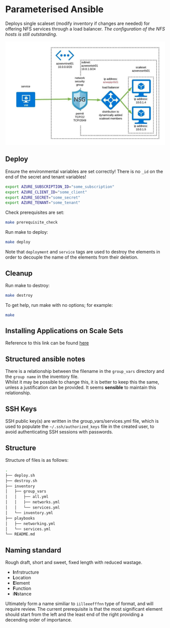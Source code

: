 # Parameterised Ansible

Deploys single scaleset (modify inventory if changes are needed) for offering NFS services through a load balancer.  *The configuration of the NFS hosts is still outstanding*.

![deployment|small](images/nfs_storage.jpeg)

## Deploy

Ensure the environmental variables are set correctly!  There is no ```_id``` on the end of the secret and tenant variables!

```bash
export AZURE_SUBSCRIPTION_ID="some_subscription"
export AZURE_CLIENT_ID="some_client"
export AZURE_SECRET="some_secret"
export AZURE_TENANT="some_tenant"
```

Check prerequisites are set:

```bash
make prerequisite_check
```

Run make to deploy:

```bash
make deploy
```

Note that ```deployment``` and ```service``` tags are used to destroy the elements in order to decouple the name of the elements from their deletion.

## Cleanup

Run make to destroy:

```bash
make destroy
```

To get help, run make with no options; for example:

```bash
make
```
## Installing Applications on Scale Sets

Reference to this link can be found [here](https://docs.microsoft.com/en-us/azure/ansible/ansible-deploy-app-vmss)

## Structured ansible notes

There is a relationship between the filename in the ```group_vars``` directory and the ```group name```  in the inventory file.  
Whilst it may be possible to change this, it is better to keep this the same, unless a justification can be provided.
It seems **sensible** to maintain this relationship.

## SSH Keys

SSH public key(s) are written in the group_vars/services.yml file, which is used to populate the ```~/.ssh/authorized_keys``` file in the created user, to avoid authenticating SSH sessions with passwords.

## Structure

Structure of files is as follows:

```bash
.
├── deploy.sh
├── destroy.sh
├── inventory
│   ├── group_vars
│   │   ├── all.yml
│   │   ├── networks.yml
│   │   └── services.yml
│   └── inventory.yml
├── playbooks
│   ├── networking.yml
│   └── services.yml
└── README.md
```

## Naming standard

Rough draft, short and sweet, fixed length with reduced wastage.

* **I**nfrstructure
* **L**ocation
* **E**lement
* **F**unction
* i**N**stance

Ultimately form a name similiar to ```iilleeefffnn``` type of format, and will require review. The current prerequisite is that the most significant element should start from the left and the least end of the right providing a decending order of importance.